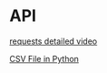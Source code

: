 # API

[requests detailed video](https://www.youtube.com/watch?v=tb8gHvYlCFs&t=300s)

[CSV File in Python](https://www.scaler.com/topics/how-to-create-a-csv-file-in-python/)
